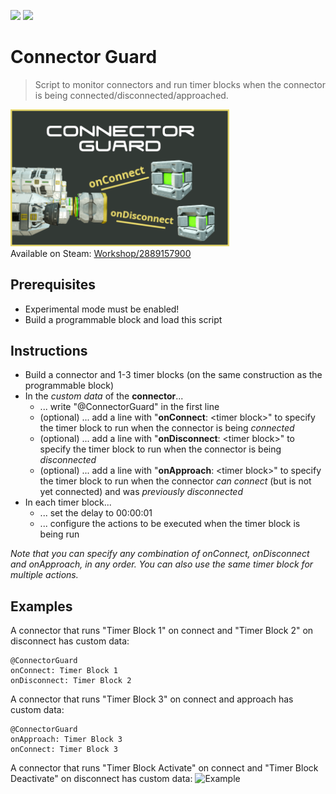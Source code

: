 ![](https://img.shields.io/badge/Version-v1.0-informational)
[![](https://img.shields.io/badge/Steam-Workshop/2889157900-green)](https://steamcommunity.com/sharedfiles/filedetails/?id=2889157900)
# Connector Guard
> Script to monitor connectors and run timer blocks when the connector is being connected/disconnected/approached.

<img src="/Connector Guard/thumb.png" alt="Connector Guard" width="350px"></img>  
Available on Steam: [Workshop/2889157900](https://steamcommunity.com/sharedfiles/filedetails/?id=2889157900)


## Prerequisites
  * Experimental mode must be enabled!
  * Build a programmable block and load this script


## Instructions
  * Build a connector and 1-3 timer blocks (on the same construction as the programmable block)
  * In the <i>custom data</i> of the <b>connector</b>...
    * ... write "@ConnectorGuard" in the first line
    * (optional) ... add a line with "<b>onConnect</b>: &lt;timer block&gt;" to specify the timer block to run when the connector is being <i>connected</i>
    * (optional) ... add a line with "<b>onDisconnect</b>: &lt;timer block&gt;" to specify the timer block to run when the connector is being <i>disconnected</i>
    * (optional) ... add a line with "<b>onApproach</b>: &lt;timer block&gt;" to specify the timer block to run when the connector <i>can connect</i> (but is not yet connected) and was <i>previously disconnected</i>
  * In each timer block...
    * ... set the delay to 00:00:01
    * ... configure the actions to be executed when the timer block is being run

_Note that you can specify any combination of onConnect, onDisconnect and onApproach, in any order. You can also use the same timer block for multiple actions._


## Examples
A connector that runs "Timer Block 1" on connect and "Timer Block 2" on disconnect has custom data:
```
@ConnectorGuard
onConnect: Timer Block 1
onDisconnect: Timer Block 2
```

A connector that runs "Timer Block 3" on connect and approach has custom data:
```
@ConnectorGuard
onApproach: Timer Block 3
onConnect: Timer Block 3
```

A connector that runs "Timer Block Activate" on connect and "Timer Block Deactivate" on disconnect has custom data:
<img src="https://user-images.githubusercontent.com/44297391/202052843-dd6cba5a-a8c7-4811-b888-56a759d93297.jpg" alt="Example" width="450px"></img>
